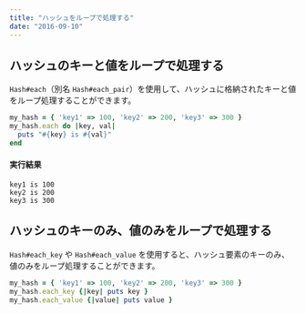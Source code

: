 ```yaml
---
title: "ハッシュをループで処理する"
date: "2016-09-10"
---
```



ハッシュのキーと値をループで処理する
----

`Hash#each`（別名 `Hash#each_pair`）を使用して、ハッシュに格納されたキーと値をループ処理することができます。

```ruby
my_hash = { 'key1' => 100, 'key2' => 200, 'key3' => 300 }
my_hash.each do |key, val|
  puts "#{key} is #{val}"
end
```

#### 実行結果

```
key1 is 100
key2 is 200
key3 is 300
```


ハッシュのキーのみ、値のみをループで処理する
----

`Hash#each_key` や `Hash#each_value` を使用すると、ハッシュ要素のキーのみ、値のみをループ処理することができます。

```ruby
my_hash = { 'key1' => 100, 'key2' => 200, 'key3' => 300 }
my_hash.each_key {|key| puts key }
my_hash.each_value {|value| puts value }
```

